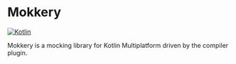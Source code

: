 # Mokkery

[![Kotlin](https://img.shields.io/badge/kotlin-1.9.0-blue.svg?logo=kotlin)](http://kotlinlang.org)

Mokkery is a mocking library for Kotlin Multiplatform driven by the compiler plugin.
